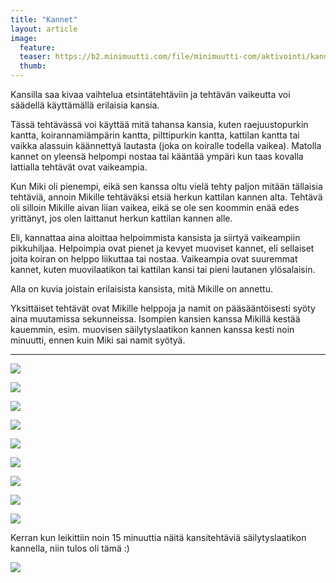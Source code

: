 ```yaml
---
title: "Kannet"
layout: article
image:
  feature:
  teaser: https://b2.minimuutti.com/file/minimuutti-com/aktivointi/kannet/DSC56665%20-%20Copy-245px.jpg
  thumb:
---
```


Kansilla saa kivaa vaihtelua etsintätehtäviin ja tehtävän vaikeutta voi säädellä käyttämällä erilaisia kansia.

Tässä tehtävässä voi käyttää mitä tahansa kansia, kuten raejuustopurkin kantta, koirannamiämpärin kantta, pilttipurkin kantta, kattilan kantta tai vaikka alassuin käännettyä lautasta (joka on koiralle todella vaikea). Matolla kannet on yleensä helpompi nostaa tai kääntää ympäri kun taas kovalla lattialla tehtävät ovat vaikeampia.

Kun Miki oli pienempi, eikä sen kanssa oltu vielä tehty paljon mitään tällaisia tehtäviä, annoin Mikille tehtäväksi etsiä herkun kattilan kannen alta. Tehtävä oli silloin Mikille aivan liian vaikea, eikä se ole sen koommin enää edes yrittänyt, jos olen laittanut herkun kattilan kannen alle.

Eli, kannattaa aina aloittaa helpoimmista kansista ja siirtyä vaikeampiin pikkuhiljaa. Helpoimpia ovat pienet ja kevyet muoviset kannet, eli sellaiset joita koiran on helppo liikuttaa tai nostaa. Vaikeampia ovat suuremmat kannet, kuten muovilaatikon tai kattilan kansi tai pieni lautanen ylösalaisin.

Alla on kuvia joistain erilaisista kansista, mitä Mikille on annettu.

Yksittäiset tehtävät ovat Mikille helppoja ja namit on pääsääntöisesti syöty aina muutamissa sekunneissa. Isompien kansien kanssa Mikillä kestää kauemmin, esim. muovisen säilytyslaatikon kannen kanssa kesti noin minuutti, ennen kuin Miki sai namit syötyä.

---

![](https://b2.minimuutti.com/file/minimuutti-com/aktivointi/kannet/DSC56656-800px.jpg)

![](https://b2.minimuutti.com/file/minimuutti-com/aktivointi/kannet/DSC56665-800px.jpg)

![](https://b2.minimuutti.com/file/minimuutti-com/aktivointi/kannet/DSC56671-800px.jpg)

![](https://b2.minimuutti.com/file/minimuutti-com/aktivointi/kannet/DSC56322-800px.jpg)

![](https://b2.minimuutti.com/file/minimuutti-com/aktivointi/kannet/DSC56376-800px.jpg)

![](https://b2.minimuutti.com/file/minimuutti-com/aktivointi/kannet/DSC56406-800px.jpg)

![](https://b2.minimuutti.com/file/minimuutti-com/aktivointi/kannet/DSC56227-800px.jpg)

![](https://b2.minimuutti.com/file/minimuutti-com/aktivointi/kannet/DSC56295-800px.jpg)

![](https://b2.minimuutti.com/file/minimuutti-com/aktivointi/kannet/DSC56302-800px.jpg)

Kerran kun leikittiin noin 15 minuuttia näitä kansitehtäviä säilytyslaatikon kannella, niin tulos oli tämä :)

![](https://b2.minimuutti.com/file/minimuutti-com/aktivointi/kannet/DSC56307-800px.jpg)
